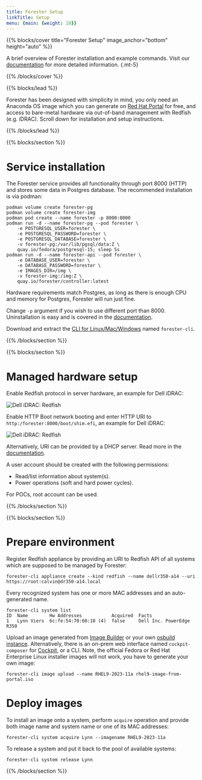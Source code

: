 ```yaml
---
title: Forester Setup
linkTitle: Setup
menu: {main: {weight: 10}}
---
```


{{% blocks/cover title="Forester Setup" image_anchor="bottom" height="auto" %}}

A brief overview of Forester installation and example commands.
Visit our [documentation](/docs/) for more detailed information.
{.mt-5}

{{% /blocks/cover %}}

{{% blocks/lead %}}

Forester has been designed with simplicity in mind, you only need an Anaconda OS image which you can generate on [Red Hat Portal](https://console.redhat.com/insights/image-builder) for free, and access to bare-metal hardware via out-of-band management with Redfish (e.g. iDRAC). Scroll down for installation and setup instructions.

{{% /blocks/lead %}}

{{% blocks/section %}}

# Service installation

The Forester service provides all functionality through port 8000 (HTTP) and stores some data in Postgres database. The recommended installation is via podman:

    podman volume create forester-pg
    podman volume create forester-img
    podman pod create --name forester -p 8000:8000
    podman run -d --name forester-pg --pod forester \
        -e POSTGRESQL_USER=forester \
        -e POSTGRESQL_PASSWORD=forester \
        -e POSTGRESQL_DATABASE=forester \
        -v forester-pg:/var/lib/pgsql/data:Z \
        quay.io/fedora/postgresql-15; sleep 5s
    podman run -d --name forester-api --pod forester \
        -e DATABASE_USER=forester \
        -e DATABASE_PASSWORD=forester \
        -e IMAGES_DIR=/img \
        -v forester-img:/img:Z \
        quay.io/forester/controller:latest

Hardware requirements match Postgres, as long as there is enough CPU and memory for Postgres, Forester will run just fine. 

Change `-p` argument if you wish to use different port than 8000. Uninstallation is easy and is covered in the [documentation](/docs/).

Download and extract the [CLI for Linux/Mac/Windows](https://github.com/foresterorg/forester/releases) named `forester-cli`.

{{% /blocks/section %}}

{{% blocks/section %}}

# Managed hardware setup

Enable Redfish protocol in server hardware, an example for Dell iDRAC:

![Dell iDRAC: Redfish](/img/idrac_redfish.png)

Enable HTTP Boot network booting and enter HTTP URI to `http:/forester:8000/boot/shim.efi`, an example for Dell iDRAC:

![Dell iDRAC: Redfish](/img/idrac_httpboot.png)

Alternatively, URI can be provided by a DHCP server. Read more in the [documentation](/docs/).

A user account should be created with the following permissions:

* Read/list information about system(s).
* Power operations (soft and hard power cycles).

For POCs, root account can be used.

{{% /blocks/section %}}

{{% blocks/section %}}

# Prepare environment

Register Redfish appliance by providing an URI to Redfish API of all systems which are supposed to be managed by Forester:

    forester-cli appliance create --kind redfish --name dellr350-a14 --uri https://root:calvin@dr350-a14.local

Every recognized system has one or more MAC addresses and an auto-generated name.

    forester-cli system list
    ID  Name        Hw Addresses           Acquired  Facts
    1   Lynn Viers  6c:fe:54:70:60:10 (4)  false     Dell Inc. PowerEdge R350

Upload an image generated from [Image Builder](https://console.redhat.com/insights/image-builder) or your own [osbuild instance](https://www.osbuild.org/guides/introduction.html). Alternatively, there is an on-prem web interface named `cockpit-composer` for [Cockpit](https://cockpit-project.org), or a CLI. Note, the official Fedora or Red Hat Enterprise Linux installer images will not work, you have to generate your own image:

    forester-cli image upload --name RHEL9-2023-11a rhel9-image-from-portal.iso

# Deploy images

To install an image onto a system, perform `acquire` operation and provide both image name and system name or one of its MAC addresses:

    forester-cli system acquire Lynn --imagename RHEL9-2023-11a

To release a system and put it back to the pool of available systems:

    forester-cli system release Lynn

{{% /blocks/section %}}

